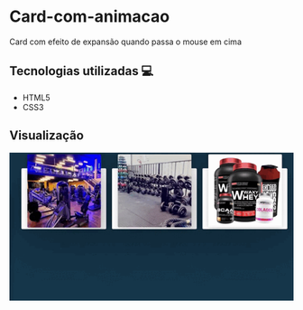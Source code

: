 # Card-com-animacao
Card com efeito de expansão quando passa o mouse em cima

## Tecnologias utilizadas 💻
<ul>
  <li>HTML5</li>
  <li>CSS3</li>
</ul>

## Visualização

<img src="Video_1653408891.gif"/>
